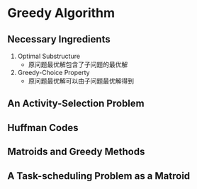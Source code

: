 # Greedy Algorithm

## Necessary Ingredients

1. Optimal Substructure
    * 原问题最优解包含了子问题的最优解
2. Greedy-Choice Property
    * 原问题最优解可以由子问题最优解得到

## An Activity-Selection Problem


## Huffman Codes

## Matroids and Greedy Methods

## A Task-scheduling Problem as a Matroid